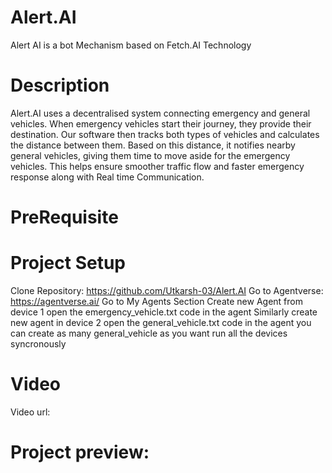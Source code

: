 # Alert.AI
Alert AI is a bot Mechanism based on Fetch.AI Technology
# Description
Alert.AI uses a decentralised system connecting emergency and general vehicles. When emergency vehicles start their journey, they provide their destination. Our software then tracks both types of vehicles and calculates the distance between them. Based on this distance, it notifies nearby general vehicles, giving them time to move aside for the emergency vehicles. This helps ensure smoother traffic flow and faster emergency response along with Real time Communication.
# PreRequisite
# Project Setup 
Clone Repository: https://github.com/Utkarsh-03/Alert.AI 
Go to Agentverse: https://agentverse.ai/
Go to My Agents Section
Create new Agent from device 1
open the emergency_vehicle.txt code in the agent
Similarly create new agent in device 2 
open the general_vehicle.txt code in the agent
you can create as many general_vehicle as you want 
run all the devices syncronously 
# Video
Video url: 
# Project preview:







